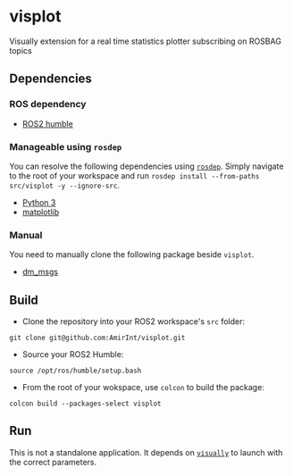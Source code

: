 # visplot

Visually extension for a real time statistics plotter subscribing on ROSBAG topics

## Dependencies

### ROS dependency

- [ROS2 humble](https://docs.ros.org/en/humble/)

### Manageable using `rosdep`

You can resolve the following dependencies using [`rosdep`](https://docs.ros.org/en/humble/Tutorials/Intermediate/Rosdep.html). Simply navigate to the root of your workspace and run ```rosdep install --from-paths src/visplot -y --ignore-src```.
- [Python 3](https://www.python.org/)
- [matplotlib](https://pypi.org/project/matplotlib/)

### Manual

You need to manually clone the following package beside `visplot`.
- [dm_msgs](https://github.com/AmirInt/dm_msgs)

## Build

- Clone the repository into your ROS2 workspace's `src` folder:
```console
git clone git@github.com:AmirInt/visplot.git
```
- Source your ROS2 Humble:
```console
source /opt/ros/humble/setup.bash
```
- From the root of your wokspace, use `colcon` to build the package:
```console
colcon build --packages-select visplot
```

## Run

This is not a standalone application. It depends on [`visually`](https://github.com/AmirInt/visually) to launch with the correct parameters.
